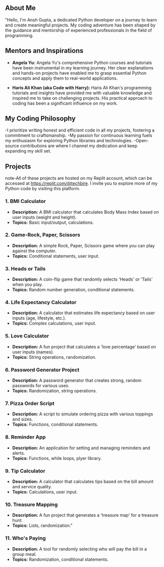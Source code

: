 ## About Me

"Hello, I'm Ansh Gupta, a dedicated Python developer on a journey to learn and create meaningful projects. My coding adventure has been shaped by the guidance and mentorship of experienced professionals in the field of programming.

## Mentors and Inspirations

- **Angela Yu:** Angela Yu's comprehensive Python courses and tutorials have been instrumental in my learning journey. Her clear explanations and hands-on projects have enabled me to grasp essential Python concepts and apply them to real-world applications.

- **Haris Ali Khan (aka Code with Harry):** Haris Ali Khan's programming tutorials and insights have provided me with valuable knowledge and inspired me to take on challenging projects. His practical approach to coding has been a significant influence on my work.

## My Coding Philosophy

-I prioritize writing honest and efficient code in all my projects, fostering a commitment to craftsmanship.
-My passion for continuous learning fuels my enthusiasm for exploring Python libraries and technologies.
-Open-source contributions are where I channel my dedication and keep expanding my skill set.

## Projects
note-All of these projects are hosted on my Replit account, which can be accessed at https://replit.com/@techbire. I invite you to explore more of my Python code by visiting this platform.

### 1. BMI Calculator
- **Description:** A BMI calculator that calculates Body Mass Index based on user inputs (weight and height).
- **Topics:** Basic input/output, calculations.

### 2. Game-Rock, Paper, Scissors
- **Description:** A simple Rock, Paper, Scissors game where you can play against the computer.
- **Topics:** Conditional statements, user input.

### 3. Heads or Tails
- **Description:** A coin-flip game that randomly selects 'Heads' or 'Tails' when you play.
- **Topics:** Random number generation, conditional statements.

### 4. Life Expectancy Calculator
- **Description:** A calculator that estimates life expectancy based on user inputs (age, lifestyle, etc.).
- **Topics:** Complex calculations, user input.

### 5. Love Calculator
- **Description:** A fun project that calculates a 'love percentage' based on user inputs (names).
- **Topics:** String operations, randomization.

### 6. Password Generator Project
- **Description:** A password generator that creates strong, random passwords for various uses.
- **Topics:** Randomization, string operations.

### 7. Pizza Order Script
- **Description:** A script to simulate ordering pizza with various toppings and sizes.
- **Topics:** Functions, conditional statements.

### 8. Reminder App
- **Description:** An application for setting and managing reminders and alerts.
- **Topics:** Functions, while loops, plyer library.

### 9. Tip Calculator
- **Description:** A calculator that calculates tips based on the bill amount and service quality.
- **Topics:** Calculations, user input.

### 10. Treasure Mapping
- **Description:** A fun project that generates a 'treasure map' for a treasure hunt.
- **Topics:** Lists, randomization."

### 11. Who's Paying
- **Description:** A tool for randomly selecting who will pay the bill in a group meal.
- **Topics:** Randomization, conditional statements.
